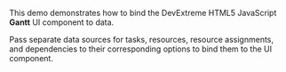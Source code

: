 This demo demonstrates how to bind the DevExtreme HTML5 JavaScript **Gantt** UI component to data.

Pass separate data sources for tasks, resources, resource assignments, and dependencies to their corresponding options to bind them to the UI component.
